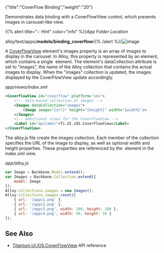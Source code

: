 {"title":"CoverFlow Binding","weight":"20"}

Demonstrates data binding with a CoverFlowView control, which presents images in carousel-like view.

{{% alert title="💡 Hint" color="info" %}}*App Folder Location*

alloy/test/apps/**models/binding\_coverflow**{{% /alert %}}![image](/Images/appc/download/attachments/41846559/image.png)

A [CoverFlowView](#!/api/Titanium.UI.iOS.CoverFlowView) element's images property is an array of images to display in the carousel. In Alloy, this property is represented by an <Images/> element, which contains a single <Image/> element. The <Images/> element's dataCollection attribute is set to "images", the name of the Alloy collection that contains the actual images to display. When the "images" collection is updated, the images displayed by the CoverFlowView update accordingly.

*app/views/index.xml*

```xml
<CoverFlowView id="coverflow" platform="ios">
    <!-- data-bound collection of images -->
    <Images dataCollection="images">
        <Image image="{url}" height="{height}" width="{width}"/>
    </Images>
    <!-- additional views for the CoverFlowView -->
    <Label id="apilabel">Ti.UI.iOS.CoverFlowView</Label>
</CoverFlowView>
```

The alloy.js file create the images collection. Each member of the collection specifies the URL of the image to display, as well as optional width and height properties. These properties are referenced by the <Image/> element in the index.xml view.

*app/alloy.js*

```javascript
var Image = Backbone.Model.extend();
var Images = Backbone.Collection.extend({
    model: Image
});
Alloy.Collections.images = new Images();
Alloy.Collections.images.reset([
    { url: '/appc1.png' },
    { url: '/appc2.png' },
    { url: '/appc3.png', width: 100, height: 100 },
    { url: '/appc4.png', width: 50, height: 50 }
]);
```

## See Also

* [Titanium.UI.iOS.CoverFlowView](#!/api/Titanium.UI.iOS.CoverFlowView) API reference
